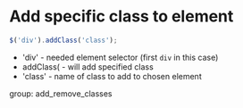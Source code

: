 # Add specific class to element

```javascript
$('div').addClass('class');
```

- 'div' - needed element selector (first ```div``` in this case)
- addClass( - will add specified class
- 'class' - name of class to add to chosen element

group: add_remove_classes
